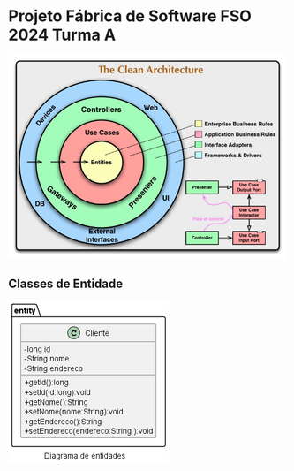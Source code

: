 # Projeto Fábrica de Software FSO 2024 Turma A
![The Clean Architecture](diagramas/png/CleanArchitecture.jpg "CleanArchitecture")

## Classes de Entidade
![Diagrama de Classes](diagramas/png/entidades.png "Diagrama")